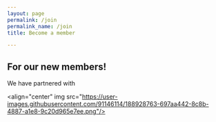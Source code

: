 ```yaml
---
layout: page
permalink: /join
permalink_name: /join
title: Become a member

---  
```

<p align=center> 
  
<h2>For our new members!</h2>

We have partnered with 
</p>

  
<align="center" img src="https://user-images.githubusercontent.com/91146114/188928763-697aa442-8c8b-4887-a1e8-9c20d965e7ee.png"/>
  
  



